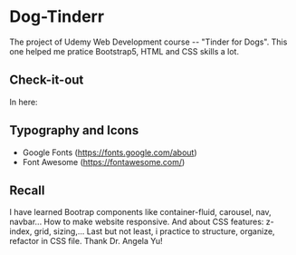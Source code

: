 # Dog-Tinderr
The project of Udemy Web Development course -- "Tinder for Dogs".
This one helped me pratice Bootstrap5, HTML and CSS skills a lot.

## Check-it-out
In here: 

## Typography and Icons
- Google Fonts (https://fonts.google.com/about)
- Font Awesome (https://fontawesome.com/)

## Recall
I have learned Bootrap components like container-fluid, carousel, nav, navbar... How to make website responsive. 
And about CSS features: z-index, grid, sizing,...
Last but not least, i practice to structure, organize, refactor in CSS file.
Thank Dr. Angela Yu!
